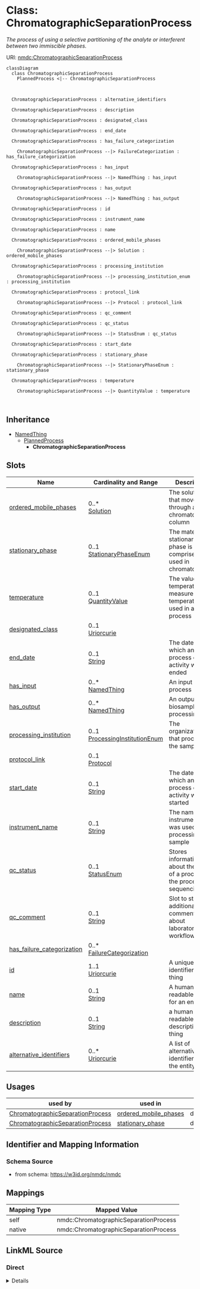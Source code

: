 # Class: ChromatographicSeparationProcess


_The process of using a selective partitioning of the analyte or interferent between two immiscible phases._





URI: [nmdc:ChromatographicSeparationProcess](https://w3id.org/nmdc/ChromatographicSeparationProcess)















```mermaid
classDiagram
  class ChromatographicSeparationProcess
    PlannedProcess <|-- ChromatographicSeparationProcess
    
    
    
  ChromatographicSeparationProcess : alternative_identifiers
    
  ChromatographicSeparationProcess : description
    
  ChromatographicSeparationProcess : designated_class
    
  ChromatographicSeparationProcess : end_date
    
  ChromatographicSeparationProcess : has_failure_categorization
    
    ChromatographicSeparationProcess --|> FailureCategorization : has_failure_categorization
    
  ChromatographicSeparationProcess : has_input
    
    ChromatographicSeparationProcess --|> NamedThing : has_input
    
  ChromatographicSeparationProcess : has_output
    
    ChromatographicSeparationProcess --|> NamedThing : has_output
    
  ChromatographicSeparationProcess : id
    
  ChromatographicSeparationProcess : instrument_name
    
  ChromatographicSeparationProcess : name
    
  ChromatographicSeparationProcess : ordered_mobile_phases
    
    ChromatographicSeparationProcess --|> Solution : ordered_mobile_phases
    
  ChromatographicSeparationProcess : processing_institution
    
    ChromatographicSeparationProcess --|> processing_institution_enum : processing_institution
    
  ChromatographicSeparationProcess : protocol_link
    
    ChromatographicSeparationProcess --|> Protocol : protocol_link
    
  ChromatographicSeparationProcess : qc_comment
    
  ChromatographicSeparationProcess : qc_status
    
    ChromatographicSeparationProcess --|> StatusEnum : qc_status
    
  ChromatographicSeparationProcess : start_date
    
  ChromatographicSeparationProcess : stationary_phase
    
    ChromatographicSeparationProcess --|> StationaryPhaseEnum : stationary_phase
    
  ChromatographicSeparationProcess : temperature
    
    ChromatographicSeparationProcess --|> QuantityValue : temperature
    
  

```






## Inheritance
* [NamedThing](NamedThing.md)
    * [PlannedProcess](PlannedProcess.md)
        * **ChromatographicSeparationProcess**



## Slots

| Name | Cardinality and Range | Description | Inheritance |
| ---  | --- | --- | --- |
| [ordered_mobile_phases](ordered_mobile_phases.md) | 0..* <br/> [Solution](Solution.md) | The solution(s) that moves through a chromatography column | direct |
| [stationary_phase](stationary_phase.md) | 0..1 <br/> [StationaryPhaseEnum](StationaryPhaseEnum.md) | The material the stationary phase is comprised of used in chromatography | direct |
| [temperature](temperature.md) | 0..1 <br/> [QuantityValue](QuantityValue.md) | The value of a temperature measurement or temperature used in a process | direct |
| [designated_class](designated_class.md) | 0..1 <br/> [Uriorcurie](Uriorcurie.md) |  | [PlannedProcess](PlannedProcess.md) |
| [end_date](end_date.md) | 0..1 <br/> [String](String.md) | The date on which any process or activity was ended | [PlannedProcess](PlannedProcess.md) |
| [has_input](has_input.md) | 0..* <br/> [NamedThing](NamedThing.md) | An input to a process | [PlannedProcess](PlannedProcess.md) |
| [has_output](has_output.md) | 0..* <br/> [NamedThing](NamedThing.md) | An output biosample to a processing step | [PlannedProcess](PlannedProcess.md) |
| [processing_institution](processing_institution.md) | 0..1 <br/> [ProcessingInstitutionEnum](ProcessingInstitutionEnum.md) | The organization that processed the sample | [PlannedProcess](PlannedProcess.md) |
| [protocol_link](protocol_link.md) | 0..1 <br/> [Protocol](Protocol.md) |  | [PlannedProcess](PlannedProcess.md) |
| [start_date](start_date.md) | 0..1 <br/> [String](String.md) | The date on which any process or activity was started | [PlannedProcess](PlannedProcess.md) |
| [instrument_name](instrument_name.md) | 0..1 <br/> [String](String.md) | The name of the instrument that was used for processing the sample | [PlannedProcess](PlannedProcess.md) |
| [qc_status](qc_status.md) | 0..1 <br/> [StatusEnum](StatusEnum.md) | Stores information about the result of a process (ie the process of sequencin... | [PlannedProcess](PlannedProcess.md) |
| [qc_comment](qc_comment.md) | 0..1 <br/> [String](String.md) | Slot to store additional comments about laboratory or workflow output | [PlannedProcess](PlannedProcess.md) |
| [has_failure_categorization](has_failure_categorization.md) | 0..* <br/> [FailureCategorization](FailureCategorization.md) |  | [PlannedProcess](PlannedProcess.md) |
| [id](id.md) | 1..1 <br/> [Uriorcurie](Uriorcurie.md) | A unique identifier for a thing | [NamedThing](NamedThing.md) |
| [name](name.md) | 0..1 <br/> [String](String.md) | A human readable label for an entity | [NamedThing](NamedThing.md) |
| [description](description.md) | 0..1 <br/> [String](String.md) | a human-readable description of a thing | [NamedThing](NamedThing.md) |
| [alternative_identifiers](alternative_identifiers.md) | 0..* <br/> [Uriorcurie](Uriorcurie.md) | A list of alternative identifiers for the entity | [NamedThing](NamedThing.md) |





## Usages

| used by | used in | type | used |
| ---  | --- | --- | --- |
| [ChromatographicSeparationProcess](ChromatographicSeparationProcess.md) | [ordered_mobile_phases](ordered_mobile_phases.md) | domain | [ChromatographicSeparationProcess](ChromatographicSeparationProcess.md) |
| [ChromatographicSeparationProcess](ChromatographicSeparationProcess.md) | [stationary_phase](stationary_phase.md) | domain | [ChromatographicSeparationProcess](ChromatographicSeparationProcess.md) |






## Identifier and Mapping Information







### Schema Source


* from schema: https://w3id.org/nmdc/nmdc





## Mappings

| Mapping Type | Mapped Value |
| ---  | ---  |
| self | nmdc:ChromatographicSeparationProcess |
| native | nmdc:ChromatographicSeparationProcess |





## LinkML Source

<!-- TODO: investigate https://stackoverflow.com/questions/37606292/how-to-create-tabbed-code-blocks-in-mkdocs-or-sphinx -->

### Direct

<details>
```yaml
name: ChromatographicSeparationProcess
description: The process of using a selective partitioning of the analyte or interferent
  between two immiscible phases.
from_schema: https://w3id.org/nmdc/nmdc
contributors:
- ORCID:0009-0001-1555-1601
- ORCID:0000-0002-1368-8217
is_a: PlannedProcess
slots:
- ordered_mobile_phases
- stationary_phase
- temperature
slot_usage:
  has_input:
    name: has_input
    domain_of:
    - BiosampleProcessing
    - OmicsProcessing
    - WorkflowExecutionActivity
    - PlannedProcess
    any_of:
    - range: Biosample
    - range: ProcessedSample

```
</details>

### Induced

<details>
```yaml
name: ChromatographicSeparationProcess
description: The process of using a selective partitioning of the analyte or interferent
  between two immiscible phases.
from_schema: https://w3id.org/nmdc/nmdc
contributors:
- ORCID:0009-0001-1555-1601
- ORCID:0000-0002-1368-8217
is_a: PlannedProcess
slot_usage:
  has_input:
    name: has_input
    domain_of:
    - BiosampleProcessing
    - OmicsProcessing
    - WorkflowExecutionActivity
    - PlannedProcess
    any_of:
    - range: Biosample
    - range: ProcessedSample
attributes:
  ordered_mobile_phases:
    name: ordered_mobile_phases
    description: The solution(s) that moves through a chromatography column.
    from_schema: https://w3id.org/nmdc/nmdc
    rank: 1000
    domain: ChromatographicSeparationProcess
    multivalued: true
    list_elements_ordered: true
    alias: ordered_mobile_phases
    owner: ChromatographicSeparationProcess
    domain_of:
    - ChromatographicSeparationProcess
    range: Solution
    inlined: true
    inlined_as_list: true
  stationary_phase:
    name: stationary_phase
    description: The material the stationary phase is comprised of used in chromatography.
    from_schema: https://w3id.org/nmdc/nmdc
    rank: 1000
    domain: ChromatographicSeparationProcess
    alias: stationary_phase
    owner: ChromatographicSeparationProcess
    domain_of:
    - ChromatographicSeparationProcess
    range: StationaryPhaseEnum
  temperature:
    name: temperature
    description: The value of a temperature measurement or temperature used in a process.
    notes:
    - Not to be confused with the MIXS:0000113
    from_schema: https://w3id.org/nmdc/nmdc
    contributors:
    - ORCID:0009-0001-1555-1601
    - ORCID:0000-0002-8683-0050
    rank: 1000
    alias: temperature
    owner: ChromatographicSeparationProcess
    domain_of:
    - SubSamplingProcess
    - ChromatographicSeparationProcess
    range: QuantityValue
  designated_class:
    name: designated_class
    comments:
    - required on all instances in a polymorphic Database slot like planned_process_set
    from_schema: https://w3id.org/nmdc/nmdc
    rank: 1000
    designates_type: true
    alias: designated_class
    owner: ChromatographicSeparationProcess
    domain_of:
    - PlannedProcess
    range: uriorcurie
  end_date:
    name: end_date
    description: The date on which any process or activity was ended
    todos:
    - add date string validation pattern
    comments:
    - We are using string representations of dates until all components of our ecosystem
      can handle ISO 8610 dates
    - The date should be formatted as YYYY-MM-DD
    from_schema: https://w3id.org/nmdc/nmdc
    rank: 1000
    alias: end_date
    owner: ChromatographicSeparationProcess
    domain_of:
    - PlannedProcess
    range: string
  has_input:
    name: has_input
    description: An input to a process.
    from_schema: https://w3id.org/nmdc/nmdc
    rank: 1000
    domain: NamedThing
    multivalued: true
    alias: has_input
    owner: ChromatographicSeparationProcess
    domain_of:
    - BiosampleProcessing
    - OmicsProcessing
    - WorkflowExecutionActivity
    - PlannedProcess
    range: NamedThing
    any_of:
    - range: Biosample
    - range: ProcessedSample
  has_output:
    name: has_output
    description: An output biosample to a processing step
    from_schema: https://w3id.org/nmdc/nmdc
    aliases:
    - output
    rank: 1000
    domain: NamedThing
    multivalued: true
    alias: has_output
    owner: ChromatographicSeparationProcess
    domain_of:
    - OmicsProcessing
    - WorkflowExecutionActivity
    - PlannedProcess
    range: NamedThing
  processing_institution:
    name: processing_institution
    description: The organization that processed the sample.
    from_schema: https://w3id.org/nmdc/nmdc
    rank: 1000
    domain: PlannedProcess
    alias: processing_institution
    owner: ChromatographicSeparationProcess
    domain_of:
    - OmicsProcessing
    - PlannedProcess
    range: processing_institution_enum
  protocol_link:
    name: protocol_link
    from_schema: https://w3id.org/nmdc/nmdc
    rank: 1000
    domain: PlannedProcess
    alias: protocol_link
    owner: ChromatographicSeparationProcess
    domain_of:
    - PlannedProcess
    range: Protocol
  start_date:
    name: start_date
    description: The date on which any process or activity was started
    todos:
    - add date string validation pattern
    comments:
    - We are using string representations of dates until all components of our ecosystem
      can handle ISO 8610 dates
    - The date should be formatted as YYYY-MM-DD
    from_schema: https://w3id.org/nmdc/nmdc
    rank: 1000
    alias: start_date
    owner: ChromatographicSeparationProcess
    domain_of:
    - PlannedProcess
    range: string
  instrument_name:
    name: instrument_name
    description: The name of the instrument that was used for processing the sample.
    from_schema: https://w3id.org/nmdc/nmdc
    rank: 1000
    domain: PlannedProcess
    alias: instrument_name
    owner: ChromatographicSeparationProcess
    domain_of:
    - OmicsProcessing
    - PlannedProcess
    range: string
  qc_status:
    name: qc_status
    description: Stores information about the result of a process (ie the process
      of sequencing a library may have for qc_status of 'fail' if not enough data
      was generated)
    from_schema: https://w3id.org/nmdc/nmdc
    rank: 1000
    alias: qc_status
    owner: ChromatographicSeparationProcess
    domain_of:
    - WorkflowExecutionActivity
    - PlannedProcess
    range: StatusEnum
  qc_comment:
    name: qc_comment
    description: Slot to store additional comments about laboratory or workflow output.
      For workflow output it may describe the particular workflow stage that failed.
      (ie Failed at call-stage due to a malformed fastq file).
    from_schema: https://w3id.org/nmdc/nmdc
    rank: 1000
    alias: qc_comment
    owner: ChromatographicSeparationProcess
    domain_of:
    - WorkflowExecutionActivity
    - PlannedProcess
    range: string
  has_failure_categorization:
    name: has_failure_categorization
    from_schema: https://w3id.org/nmdc/nmdc
    rank: 1000
    multivalued: true
    alias: has_failure_categorization
    owner: ChromatographicSeparationProcess
    domain_of:
    - WorkflowExecutionActivity
    - PlannedProcess
    range: FailureCategorization
  id:
    name: id
    description: A unique identifier for a thing. Must be either a CURIE shorthand
      for a URI or a complete URI
    notes:
    - 'abstracted pattern: prefix:typecode-authshoulder-blade(.version)?(_seqsuffix)?'
    - a minimum length of 3 characters is suggested for typecodes, but 1 or 2 characters
      will be accepted
    - typecodes must correspond 1:1 to a class in the NMDC schema. this will be checked
      via per-class id slot usage assertions
    - minting authority shoulders should probably be enumerated and checked in the
      pattern
    examples:
    - value: nmdc:mgmag-00-x012.1_7_c1
      description: https://github.com/microbiomedata/nmdc-schema/pull/499#discussion_r1018499248
    from_schema: https://w3id.org/nmdc/nmdc
    rank: 1000
    identifier: true
    alias: id
    owner: ChromatographicSeparationProcess
    domain_of:
    - Biosample
    - Study
    - NamedThing
    - Activity
    range: uriorcurie
    required: true
    pattern: ^[a-zA-Z0-9][a-zA-Z0-9_\.]+:[a-zA-Z0-9_][a-zA-Z0-9_\-\/\.,]*$
  name:
    name: name
    description: A human readable label for an entity
    from_schema: https://w3id.org/nmdc/nmdc
    rank: 1000
    alias: name
    owner: ChromatographicSeparationProcess
    domain_of:
    - Protocol
    - NamedThing
    - PersonValue
    - Activity
    range: string
  description:
    name: description
    description: a human-readable description of a thing
    from_schema: https://w3id.org/nmdc/nmdc
    rank: 1000
    slot_uri: dcterms:description
    alias: description
    owner: ChromatographicSeparationProcess
    domain_of:
    - Study
    - NamedThing
    - ImageValue
    range: string
  alternative_identifiers:
    name: alternative_identifiers
    description: A list of alternative identifiers for the entity.
    from_schema: https://w3id.org/nmdc/nmdc
    rank: 1000
    multivalued: true
    alias: alternative_identifiers
    owner: ChromatographicSeparationProcess
    domain_of:
    - Biosample
    - Study
    - NamedThing
    - MetaboliteQuantification
    range: uriorcurie
    pattern: ^[a-zA-Z0-9][a-zA-Z0-9_\.]+:[a-zA-Z0-9_][a-zA-Z0-9_\-\/\.,]*$

```
</details>